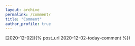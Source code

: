 ```yaml
---
layout: archive
permalink: /comment/
title: "Comment"
author_profile: true
---
```


[2020-12-02]({% post_url 2020-12-02-today-comment %})
